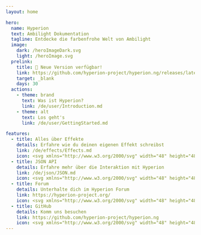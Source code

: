 ```yaml
---
layout: home

hero:
  name: Hyperion
  text: Ambilight Dokumentation
  tagline: Entdecke die farbenfrohe Welt von Ambilight
  image:
    dark: /heroImageDark.svg
    light: /heroImage.svg
  prelink:
    title: 🚀 Neue Version verfügbar!
    link: https://github.com/hyperion-project/hyperion.ng/releases/latest
    target: _blank
    days: 30
  actions:
    - theme: brand
      text: Was ist Hyperion?
      link: /de/user/Introduction.md
    - theme: alt
      text: Los geht's
      link: /de/user/GettingStarted.md

features:
  - title: Alles über Effekte
    details: Erfahre wie du deinen eigenen Effekt schreibst
    link: /de/effects/Effects.md
    icon: <svg xmlns="http://www.w3.org/2000/svg" width="48" height="48" viewBox="0 0 24 24"><path fill="currentColor" d="M7.5,5.6L5,7L6.4,4.5L5,2L7.5,3.4L10,2L8.6,4.5L10,7L7.5,5.6M19.5,15.4L22,14L20.6,16.5L22,19L19.5,17.6L17,19L18.4,16.5L17,14L19.5,15.4M22,2L20.6,4.5L22,7L19.5,5.6L17,7L18.4,4.5L17,2L19.5,3.4L22,2M13.34,12.78L15.78,10.34L13.66,8.22L11.22,10.66L13.34,12.78M14.37,7.29L16.71,9.63C17.1,10 17.1,10.65 16.71,11.04L5.04,22.71C4.65,23.1 4,23.1 3.63,22.71L1.29,20.37C0.9,20 0.9,19.35 1.29,18.96L12.96,7.29C13.35,6.9 14,6.9 14.37,7.29Z" /></svg>
  - title: JSON API
    details: Erfahre mehr über die Interaktion mit Hyperion
    link: /de/json/JSON.md
    icon: <svg xmlns="http://www.w3.org/2000/svg" width="48" height="48" viewBox="0 0 24 24"><path fill="currentColor" d="M5,3H7V5H5V10A2,2 0 0,1 3,12A2,2 0 0,1 5,14V19H7V21H5C3.93,20.73 3,20.1 3,19V15A2,2 0 0,0 1,13H0V11H1A2,2 0 0,0 3,9V5A2,2 0 0,1 5,3M19,3A2,2 0 0,1 21,5V9A2,2 0 0,0 23,11H24V13H23A2,2 0 0,0 21,15V19A2,2 0 0,1 19,21H17V19H19V14A2,2 0 0,1 21,12A2,2 0 0,1 19,10V5H17V3H19M12,15A1,1 0 0,1 13,16A1,1 0 0,1 12,17A1,1 0 0,1 11,16A1,1 0 0,1 12,15M8,15A1,1 0 0,1 9,16A1,1 0 0,1 8,17A1,1 0 0,1 7,16A1,1 0 0,1 8,15M16,15A1,1 0 0,1 17,16A1,1 0 0,1 16,17A1,1 0 0,1 15,16A1,1 0 0,1 16,15Z" /></svg>
  - title: Forum
    details: Unterhalte dich im Hyperion Forum
    link: https://hyperion-project.org/
    icon: <svg xmlns="http://www.w3.org/2000/svg" width="48" height="48" viewBox="0 0 24 24"><title>forum</title><path fill="currentColor" d="M17,12V3A1,1 0 0,0 16,2H3A1,1 0 0,0 2,3V17L6,13H16A1,1 0 0,0 17,12M21,6H19V15H6V17A1,1 0 0,0 7,18H18L22,22V7A1,1 0 0,0 21,6Z" /></svg>
  - title: GitHub
    details: Komm uns besuchen
    link: https://github.com/hyperion-project/hyperion.ng
    icon: <svg xmlns="http://www.w3.org/2000/svg" width="48" height="48" viewBox="0 0 24 24"><path fill="currentColor" d="M12,2A10,10 0 0,0 2,12C2,16.42 4.87,20.17 8.84,21.5C9.34,21.58 9.5,21.27 9.5,21C9.5,20.77 9.5,20.14 9.5,19.31C6.73,19.91 6.14,17.97 6.14,17.97C5.68,16.81 5.03,16.5 5.03,16.5C4.12,15.88 5.1,15.9 5.1,15.9C6.1,15.97 6.63,16.93 6.63,16.93C7.5,18.45 8.97,18 9.54,17.76C9.63,17.11 9.89,16.67 10.17,16.42C7.95,16.17 5.62,15.31 5.62,11.5C5.62,10.39 6,9.5 6.65,8.79C6.55,8.54 6.2,7.5 6.75,6.15C6.75,6.15 7.59,5.88 9.5,7.17C10.29,6.95 11.15,6.84 12,6.84C12.85,6.84 13.71,6.95 14.5,7.17C16.41,5.88 17.25,6.15 17.25,6.15C17.8,7.5 17.45,8.54 17.35,8.79C18,9.5 18.38,10.39 18.38,11.5C18.38,15.32 16.04,16.16 13.81,16.41C14.17,16.72 14.5,17.33 14.5,18.26C14.5,19.6 14.5,20.68 14.5,21C14.5,21.27 14.66,21.59 15.17,21.5C19.14,20.16 22,16.42 22,12A10,10 0 0,0 12,2Z" /></svg>
---
```

